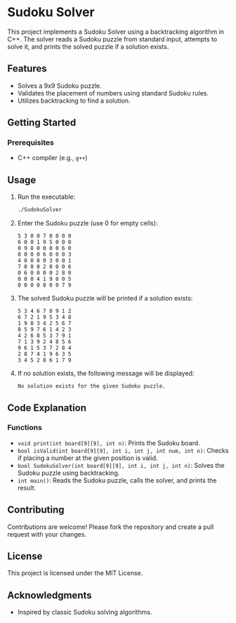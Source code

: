 # Sudoku Solver

This project implements a Sudoku Solver using a backtracking algorithm in C++. The solver reads a Sudoku puzzle from standard input, attempts to solve it, and prints the solved puzzle if a solution exists.

## Features

- Solves a 9x9 Sudoku puzzle.
- Validates the placement of numbers using standard Sudoku rules.
- Utilizes backtracking to find a solution.

## Getting Started

### Prerequisites

- C++ compiler (e.g., `g++`)



## Usage

1. Run the executable:
    ```sh
    ./SudokuSolver
    ```

2. Enter the Sudoku puzzle (use 0 for empty cells):
    ```
    5 3 0 0 7 0 0 0 0
    6 0 0 1 9 5 0 0 0
    0 9 8 0 0 0 0 6 0
    8 0 0 0 6 0 0 0 3
    4 0 0 8 0 3 0 0 1
    7 0 0 0 2 0 0 0 6
    0 6 0 0 0 0 2 8 0
    0 0 0 4 1 9 0 0 5
    0 0 0 0 8 0 0 7 9
    ```

3. The solved Sudoku puzzle will be printed if a solution exists:
    ```
    5 3 4 6 7 8 9 1 2
    6 7 2 1 9 5 3 4 8
    1 9 8 3 4 2 5 6 7
    8 5 9 7 6 1 4 2 3
    4 2 6 8 5 3 7 9 1
    7 1 3 9 2 4 8 5 6
    9 6 1 5 3 7 2 8 4
    2 8 7 4 1 9 6 3 5
    3 4 5 2 8 6 1 7 9
    ```

4. If no solution exists, the following message will be displayed:
    ```
    No solution exists for the given Sudoku puzzle.
    ```

## Code Explanation

### Functions

- `void print(int board[9][9], int n)`: Prints the Sudoku board.
- `bool isValid(int board[9][9], int i, int j, int num, int n)`: Checks if placing a number at the given position is valid.
- `bool SudokuSolver(int board[9][9], int i, int j, int n)`: Solves the Sudoku puzzle using backtracking.
- `int main()`: Reads the Sudoku puzzle, calls the solver, and prints the result.

## Contributing

Contributions are welcome! Please fork the repository and create a pull request with your changes.

## License

This project is licensed under the MIT License.

## Acknowledgments

- Inspired by classic Sudoku solving algorithms.


